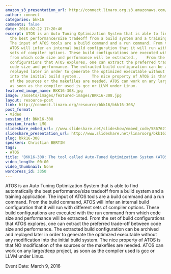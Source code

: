 ```yaml
---
amazon_s3_presentation_url: http://connect.linaro.org.s3.amazonaws.com/bkk16/Presentations/Wednesday/BKK16-308.pdf
author: connect
categories: bkk16
comments: false
date: 2016-02-22 17:20:46
excerpt: ATOS is an Auto Tuning Optimization System that is able to find automatically
  the best performance/size tradeoff from a build system and a training application.
  The input of ATOS tools are a build command and a run command. From the build command,
  ATOS will infer an internal build configuration that it will run with different
  sets of compiler options. These build configurations are executed with the run command
  from which code size and performance will be extracted.,    From the set of build
  configurations that ATOS explores, one can extract the preferred trade-off between
  code size and performance. The extracted build configuration can be archived and
  replayed later in order to generate the optimized executable without any modification
  into the initial build system.,     The nice property of ATOS is that NO modification
  of the sources or the makefiles are needed. ATOS can work on any large/deep project,
  as soon as the compiler used is gcc or LLVM under Linux.
featured_image_name: BKK16-308.jpg
image: /assets/images/featured-images/BKK16-308.jpg
layout: resource-post
link: http://connect.linaro.org/resource/bkk16/bkk16-308/
post_format:
- Video
session_id: BKK16-308
session_track: LMG
slideshare_embed_url: //www.slideshare.net/slideshow/embed_code/58676271
slideshare_presentation_url: http://www.slideshare.net/linaroorg/bkk16308-the-tool-called-autotuned-optimization-system-atos
slug: bkk16-308
speakers: Christian BERTIN
tags:
- ATOS
title: 'BKK16-308: The tool called Auto-Tuned Optimization System (ATOS)'
video_length: 00:00
video_thumbnail: None
wordpress_id: 3350
---
```


ATOS is an Auto Tuning Optimization System that is able to find automatically the best performance/size tradeoff from a build system and a training application. The input of ATOS tools are a build command and a run command. From the build command, ATOS will infer an internal build configuration that it will run with different sets of compiler options. These build configurations are executed with the run command from which code size and performance will be extracted.    From the set of build configurations that ATOS explores, one can extract the preferred trade-off between code size and performance. The extracted build configuration can be archived and replayed later in order to generate the optimized executable without any modification into the initial build system.     The nice property of ATOS is that NO modification of the sources or the makefiles are needed. ATOS can work on any large/deep project, as soon as the compiler used is gcc or LLVM under Linux.

Event Date: March 9, 2016
